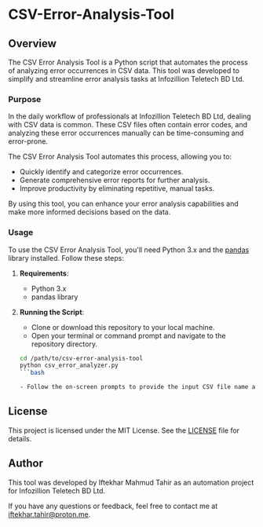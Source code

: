 # CSV-Error-Analysis-Tool

## Overview
The CSV Error Analysis Tool is a Python script that automates the process of analyzing error occurrences in CSV data. This tool was developed to simplify and streamline error analysis tasks at Infozillion Teletech BD Ltd.

### Purpose
In the daily workflow of professionals at Infozillion Teletech BD Ltd, dealing with CSV data is common. These CSV files often contain error codes, and analyzing these error occurrences manually can be time-consuming and error-prone.

The CSV Error Analysis Tool automates this process, allowing you to:
- Quickly identify and categorize error occurrences.
- Generate comprehensive error reports for further analysis.
- Improve productivity by eliminating repetitive, manual tasks.

By using this tool, you can enhance your error analysis capabilities and make more informed decisions based on the data.

### Usage
To use the CSV Error Analysis Tool, you'll need Python 3.x and the [pandas](https://pandas.pydata.org/) library installed. Follow these steps:

1. **Requirements**:
   - Python 3.x
   - pandas library

2. **Running the Script**:
   - Clone or download this repository to your local machine.
   - Open your terminal or command prompt and navigate to the repository directory.

   ```bash
   cd /path/to/csv-error-analysis-tool
   python csv_error_analyzer.py
   ```bash
   
   - Follow the on-screen prompts to provide the input CSV file name and the desired output CSV file name.

## License

This project is licensed under the MIT License. See the [LICENSE](https://github.com/iftekharmickey/CSV-Error-Analysis-Tool/blob/main/LICENSE) file for details.

## Author

This tool was developed by Iftekhar Mahmud Tahir as an automation project for Infozillion Teletech BD Ltd.

If you have any questions or feedback, feel free to contact me at iftekhar.tahir@proton.me.
